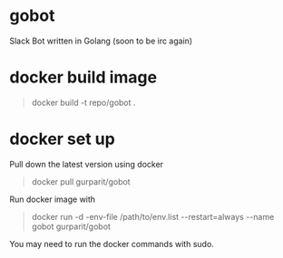 # gobot
Slack Bot written in Golang (soon to be irc again)

# docker build image

> docker build -t repo/gobot .

# docker set up
Pull down the latest version using docker

> docker pull gurparit/gobot

Run docker image with

> docker run -d -env-file /path/to/env.list --restart=always --name gobot gurparit/gobot

You may need to run the docker commands with sudo.
